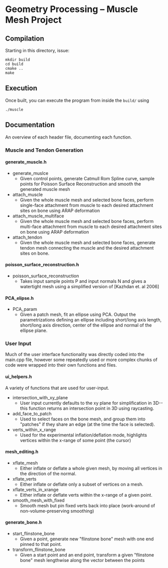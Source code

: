# Geometry Processing – Muscle Mesh Project

## Compilation

Starting in this directory, issue:

    mkdir build
    cd build
    cmake ..
    make 

## Execution

Once built, you can execute the program from inside the `build/` using 

    ./muscle
    
## Documentation

An overview of each header file, documenting each function.

### Muscle and Tendon Generation

#### generate_muscle.h
- generate_muslce
    - Given control points, generate Catmull Rom Spline curve, sample points for Poisson Surface Reconstruction and smooth the generated muscle mesh
- attach_muscle
    - Given the whole muscle mesh and selected bone faces, perform single-face attachment from muscle to each desired attachment sites on bone using ARAP deformation
- attach_muscle_multiface
    - Given the whole muscle mesh and selected bone faces, perform multi-face attachment from muscle to each desired attachment sites on bone using ARAP deformation
- attach_tendon
    - Given the whole muscle mesh and selected bone faces, generate tendon mesh connecting the muscle and the desired attachment sites on bone.
    
#### poisson_surface_reconstruction.h
- poisson_surface_reconstruction
    - Takes input sample points P and input normals N and gives a watertight mesh using a simplified version of [Kazhdan et. al 2006]

#### PCA_elipse.h
- PCA_param
    - Given a patch mesh, fit an ellipse using PCA. Output the parametrizations defining an ellipse including short/long axis length, short/long axis direction, center of the ellipse and normal of the ellipse plane.

### User Input

Much of the user interface functionality was directly coded into the main.cpp file, however some repeatedly used or more complex chunks of code were wrapped into their own functions and files.

#### ui_helpers.h
A variety of functions that are used for user-input.

- intersection_with_xy_plane
    - User input currently defaults to the xy plane for simplification in 3D-- this function returns an intersection point in 3D using raycasting.
- add_face_to_patch
    - Used to select faces on the bone mesh, and group them into "patches" if they share an edge (at the time the face is selected).
- verts_within_x_range
    - Used for the experimental inflation/deflation mode, highlights vertices within the x-range of some point (the cursor)

#### mesh_editing.h
- xflate_mesh
    - Either inflate or deflate a whole given mesh, by moving all vertices in the direction of the normal.
- xflate_verts
    - Either inflate or deflate only a subset of vertices on a mesh.
- xflate_verts_in_xrange
    - Either inflate or deflate verts within the x-range of a given point.
- smooth_mesh_with_fixed
    - Smooth mesh but pin fixed verts back into place (work-around of non-volume-preserving smoothing)

#### generate_bone.h
- start_flinstone_bone
    - Given a point, generate new "flinstone bone" mesh with one end pinned to that point.
- transform_flinstone_bone
    - Given a start point and an end point, transform a given "flinstone bone" mesh lengthwise along the vector between the points
